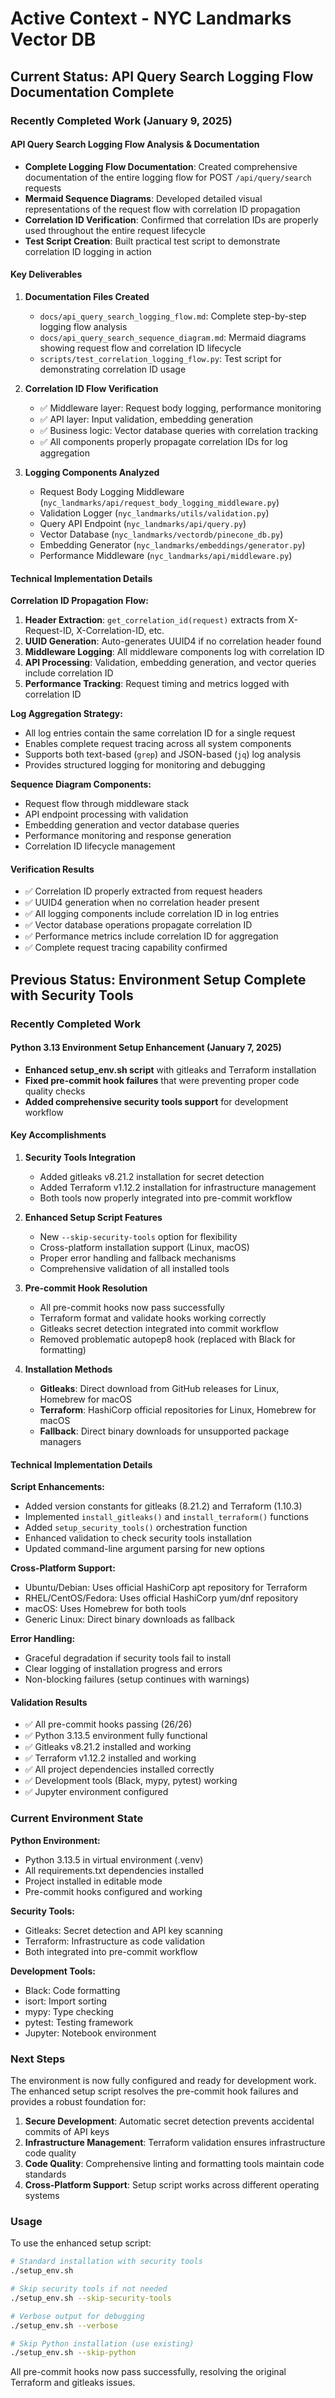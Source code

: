 # Active Context - NYC Landmarks Vector DB

## Current Status: API Query Search Logging Flow Documentation Complete

### Recently Completed Work (January 9, 2025)

#### API Query Search Logging Flow Analysis & Documentation

- **Complete Logging Flow Documentation**: Created comprehensive documentation of the entire logging flow for POST `/api/query/search` requests
- **Mermaid Sequence Diagrams**: Developed detailed visual representations of the request flow with correlation ID propagation
- **Correlation ID Verification**: Confirmed that correlation IDs are properly used throughout the entire request lifecycle
- **Test Script Creation**: Built practical test script to demonstrate correlation ID logging in action

#### Key Deliverables

1. **Documentation Files Created**

   - `docs/api_query_search_logging_flow.md`: Complete step-by-step logging flow analysis
   - `docs/api_query_search_sequence_diagram.md`: Mermaid diagrams showing request flow and correlation ID lifecycle
   - `scripts/test_correlation_logging_flow.py`: Test script for demonstrating correlation ID usage

1. **Correlation ID Flow Verification**

   - ✅ Middleware layer: Request body logging, performance monitoring
   - ✅ API layer: Input validation, embedding generation
   - ✅ Business logic: Vector database queries with correlation tracking
   - ✅ All components properly propagate correlation IDs for log aggregation

1. **Logging Components Analyzed**

   - Request Body Logging Middleware (`nyc_landmarks/api/request_body_logging_middleware.py`)
   - Validation Logger (`nyc_landmarks/utils/validation.py`)
   - Query API Endpoint (`nyc_landmarks/api/query.py`)
   - Vector Database (`nyc_landmarks/vectordb/pinecone_db.py`)
   - Embedding Generator (`nyc_landmarks/embeddings/generator.py`)
   - Performance Middleware (`nyc_landmarks/api/middleware.py`)

#### Technical Implementation Details

**Correlation ID Propagation Flow:**

1. **Header Extraction**: `get_correlation_id(request)` extracts from X-Request-ID, X-Correlation-ID, etc.
1. **UUID Generation**: Auto-generates UUID4 if no correlation header found
1. **Middleware Logging**: All middleware components log with correlation ID
1. **API Processing**: Validation, embedding generation, and vector queries include correlation ID
1. **Performance Tracking**: Request timing and metrics logged with correlation ID

**Log Aggregation Strategy:**

- All log entries contain the same correlation ID for a single request
- Enables complete request tracing across all system components
- Supports both text-based (`grep`) and JSON-based (`jq`) log analysis
- Provides structured logging for monitoring and debugging

**Sequence Diagram Components:**

- Request flow through middleware stack
- API endpoint processing with validation
- Embedding generation and vector database queries
- Performance monitoring and response generation
- Correlation ID lifecycle management

#### Verification Results

- ✅ Correlation ID properly extracted from request headers
- ✅ UUID4 generation when no correlation header present
- ✅ All logging components include correlation ID in log entries
- ✅ Vector database operations propagate correlation ID
- ✅ Performance metrics include correlation ID for aggregation
- ✅ Complete request tracing capability confirmed

## Previous Status: Environment Setup Complete with Security Tools

### Recently Completed Work

#### Python 3.13 Environment Setup Enhancement (January 7, 2025)

- **Enhanced setup_env.sh script** with gitleaks and Terraform installation
- **Fixed pre-commit hook failures** that were preventing proper code quality checks
- **Added comprehensive security tools support** for development workflow

#### Key Accomplishments

1. **Security Tools Integration**

   - Added gitleaks v8.21.2 installation for secret detection
   - Added Terraform v1.12.2 installation for infrastructure management
   - Both tools now properly integrated into pre-commit workflow

1. **Enhanced Setup Script Features**

   - New `--skip-security-tools` option for flexibility
   - Cross-platform installation support (Linux, macOS)
   - Proper error handling and fallback mechanisms
   - Comprehensive validation of all installed tools

1. **Pre-commit Hook Resolution**

   - All pre-commit hooks now pass successfully
   - Terraform format and validate hooks working correctly
   - Gitleaks secret detection integrated into commit workflow
   - Removed problematic autopep8 hook (replaced with Black for formatting)

1. **Installation Methods**

   - **Gitleaks**: Direct download from GitHub releases for Linux, Homebrew for macOS
   - **Terraform**: HashiCorp official repositories for Linux, Homebrew for macOS
   - **Fallback**: Direct binary downloads for unsupported package managers

#### Technical Implementation Details

**Script Enhancements:**

- Added version constants for gitleaks (8.21.2) and Terraform (1.10.3)
- Implemented `install_gitleaks()` and `install_terraform()` functions
- Added `setup_security_tools()` orchestration function
- Enhanced validation to check security tools installation
- Updated command-line argument parsing for new options

**Cross-Platform Support:**

- Ubuntu/Debian: Uses official HashiCorp apt repository for Terraform
- RHEL/CentOS/Fedora: Uses official HashiCorp yum/dnf repository
- macOS: Uses Homebrew for both tools
- Generic Linux: Direct binary downloads as fallback

**Error Handling:**

- Graceful degradation if security tools fail to install
- Clear logging of installation progress and errors
- Non-blocking failures (setup continues with warnings)

#### Validation Results

- ✅ All pre-commit hooks passing (26/26)
- ✅ Python 3.13.5 environment fully functional
- ✅ Gitleaks v8.21.2 installed and working
- ✅ Terraform v1.12.2 installed and working
- ✅ All project dependencies installed correctly
- ✅ Development tools (Black, mypy, pytest) working
- ✅ Jupyter environment configured

### Current Environment State

**Python Environment:**

- Python 3.13.5 in virtual environment (.venv)
- All requirements.txt dependencies installed
- Project installed in editable mode
- Pre-commit hooks configured and working

**Security Tools:**

- Gitleaks: Secret detection and API key scanning
- Terraform: Infrastructure as code validation
- Both integrated into pre-commit workflow

**Development Tools:**

- Black: Code formatting
- isort: Import sorting
- mypy: Type checking
- pytest: Testing framework
- Jupyter: Notebook environment

### Next Steps

The environment is now fully configured and ready for development work. The enhanced setup script resolves the pre-commit hook failures and provides a robust foundation for:

1. **Secure Development**: Automatic secret detection prevents accidental commits of API keys
1. **Infrastructure Management**: Terraform validation ensures infrastructure code quality
1. **Code Quality**: Comprehensive linting and formatting tools maintain code standards
1. **Cross-Platform Support**: Setup script works across different operating systems

### Usage

To use the enhanced setup script:

```bash
# Standard installation with security tools
./setup_env.sh

# Skip security tools if not needed
./setup_env.sh --skip-security-tools

# Verbose output for debugging
./setup_env.sh --verbose

# Skip Python installation (use existing)
./setup_env.sh --skip-python
```

All pre-commit hooks now pass successfully, resolving the original Terraform and gitleaks issues.
